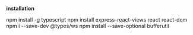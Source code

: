 **installation**

npm install -g typescript
npm install express-react-views react react-dom
npm i --save-dev @types/ws
npm install --save-optional bufferutil
